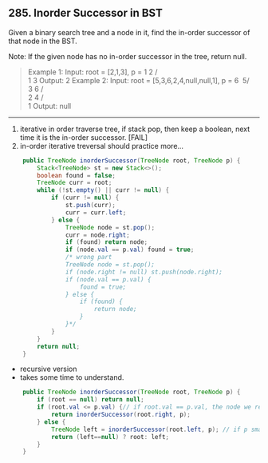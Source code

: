 ## 285. Inorder Successor in BST

Given a binary search tree and a node in it, find the in-order successor of that node in the BST.

Note: If the given node has no in-order successor in the tree, return null.

>Example 1:
Input: root = [2,1,3], p = 1
  2
 / \
1   3
Output: 2
Example 2:
Input: root = [5,3,6,2,4,null,null,1], p = 6
 ​     5
 ​    / \
    3   6
   / \
  2   4
 /   
1
Output: null

----

1. iterative in order traverse tree, if stack pop, then keep a boolean, next time it is the in-order successor.
[FAIL]
1. in-order iterative treversal should practice more...

```java
    public TreeNode inorderSuccessor(TreeNode root, TreeNode p) {
        Stack<TreeNode> st = new Stack<>();
        boolean found = false;
        TreeNode curr = root;
        while (!st.empty() || curr != null) {
            if (curr != null) {
                st.push(curr);
                curr = curr.left;
            } else {
                TreeNode node = st.pop();
                curr = node.right;
                if (found) return node;
                if (node.val == p.val) found = true;
                /* wrong part
                TreeNode node = st.pop();
                if (node.right != null) st.push(node.right);
                if (node.val == p.val) {
                    found = true;
                } else {
                    if (found) {
                        return node;
                    }
                }*/
            }
        }
        return null;
    }
```



* recursive version
* takes some time to understand.

```java
    public TreeNode inorderSuccessor(TreeNode root, TreeNode p) {
        if (root == null) return null;
        if (root.val <= p.val) {// if root.val == p.val, the node we return is at right
            return inorderSuccessor(root.right, p);
        } else {
            TreeNode left = inorderSuccessor(root.left, p); // if p smaller than root, keep finding the smallest, if no, current root is smallest
            return (left==null) ? root: left;
        }
    }
```

